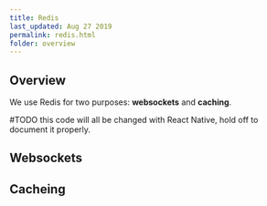 ```yaml
---
title: Redis
last_updated: Aug 27 2019
permalink: redis.html
folder: overview
---
```


## Overview


We use Redis for two purposes: __websockets__ and __caching__.

\#TODO this code will all be changed with React Native, hold off to document it properly.

## Websockets

## Cacheing